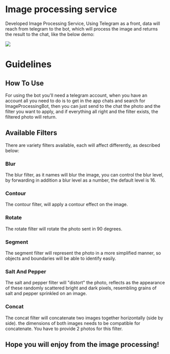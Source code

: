 # Image processing service


Developed Image Processing Service, Using Telegram as a front, 
data will reach from telegram to the bot, which will process the image
and returns the result to the chat, like the below demo: 


![](.img/demo.gif)

# Guidelines

## How To Use

For using the bot you'll need a telegram account, 
when you have an account all you need to do is to get in the app chats and search 
for ImageProcessingBot, then you can just send to the chat the photo and the filter you want 
to apply, and if everything all right and the filter exists, the filtered photo will return.

## Available Filters

There are variety filters available, each will affect differently, as described below:  

### Blur

The blur filter, as it names will blur the image, you can control the blur level, 
by forwarding in addition a blur level as a number, the default level is 16.

### Contour

The contour filter, will apply a contour effect on the image.

### Rotate

The rotate filter will rotate the photo sent in 90 degrees.

### Segment

The segment filter will represent the photo in a more simplified manner,
so objects and boundaries will be able to identify easily.

### Salt And Pepper

The salt and pepper filter will "distort" the photo, 
reflects as the appearance of these randomly scattered bright and dark pixels, 
resembling grains of salt and pepper sprinkled on an image.

### Concat

The concat filter will concatenate two images together horizontally (side by side).
the dimensions of both images needs to be compatible for concatenate.
You have to provide 2 photos for this filter.

## Hope you will enjoy from the image processing!